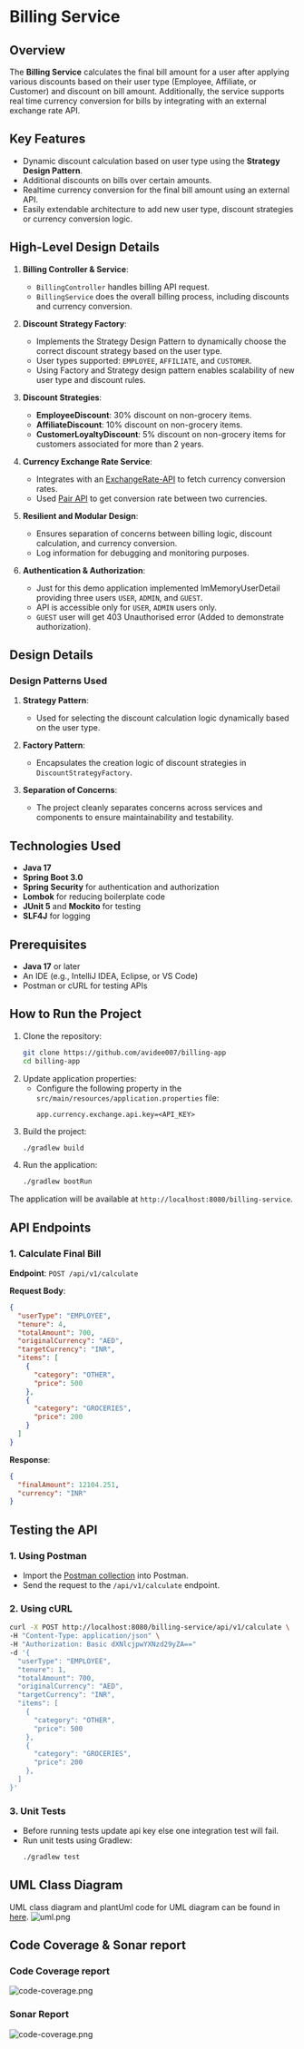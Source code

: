 # Billing Service

## Overview

The **Billing Service** calculates the final bill amount for a user after applying various discounts based on their user
type (Employee, Affiliate, or Customer) and discount on bill amount. Additionally, the service supports real time
currency conversion for bills by integrating with an external exchange rate API.

## Key Features

- Dynamic discount calculation based on user type using the **Strategy Design Pattern**.
- Additional discounts on bills over certain amounts.
- Realtime currency conversion for the final bill amount using an external API.
- Easily extendable architecture to add new user type, discount strategies or currency conversion logic.

## High-Level Design Details

1. **Billing Controller & Service**:
    - `BillingController` handles billing API request.
    - `BillingService` does the overall billing process, including discounts and currency conversion.

2. **Discount Strategy Factory**:
    - Implements the Strategy Design Pattern to dynamically choose the correct discount strategy based on the user type.
    - User types supported: `EMPLOYEE`, `AFFILIATE`, and `CUSTOMER`.
    - Using Factory and Strategy design pattern enables scalability of new user type and discount rules.

3. **Discount Strategies**:
    - **EmployeeDiscount**: 30% discount on non-grocery items.
    - **AffiliateDiscount**: 10% discount on non-grocery items.
    - **CustomerLoyaltyDiscount**: 5% discount on non-grocery items for customers associated for more than 2 years.

4. **Currency Exchange Rate Service**:
    - Integrates with an [ExchangeRate-API](https://www.exchangerate-api.com/) to fetch currency conversion rates.
    - Used [Pair API](https://www.exchangerate-api.com/docs/pair-conversion-requests) to get conversion rate between two
      currencies.

5. **Resilient and Modular Design**:
    - Ensures separation of concerns between billing logic, discount calculation, and currency conversion.
    - Log information for debugging and monitoring purposes.

6. **Authentication & Authorization**:
    - Just for this demo application implemented ImMemoryUserDetail providing three users `USER`, `ADMIN`, and `GUEST`.
    - API is accessible only for `USER`, `ADMIN` users only.
    - `GUEST` user will get 403 Unauthorised error (Added to demonstrate authorization).

## Design Details

### Design Patterns Used

1. **Strategy Pattern**:
    - Used for selecting the discount calculation logic dynamically based on the user type.

2. **Factory Pattern**:
    - Encapsulates the creation logic of discount strategies in `DiscountStrategyFactory`.

3. **Separation of Concerns**:
    - The project cleanly separates concerns across services and components to ensure maintainability and testability.

## Technologies Used

- **Java 17**
- **Spring Boot 3.0**
- **Spring Security** for authentication and authorization
- **Lombok** for reducing boilerplate code
- **JUnit 5** and **Mockito** for testing
- **SLF4J** for logging

## Prerequisites

- **Java 17** or later
- An IDE (e.g., IntelliJ IDEA, Eclipse, or VS Code)
- Postman or cURL for testing APIs

## How to Run the Project

1. Clone the repository:
   ```bash
   git clone https://github.com/avidee007/billing-app
   cd billing-app
   ```
2. Update application properties:
    - Configure the following property in the `src/main/resources/application.properties` file:
      ```properties
      app.currency.exchange.api.key=<API_KEY>
      ```
3. Build the project:
   ```bash
   ./gradlew build
   ```
4. Run the application:
   ```bash
   ./gradlew bootRun
   ```

The application will be available at `http://localhost:8080/billing-service`.

## API Endpoints

### 1. Calculate Final Bill

**Endpoint**: `POST /api/v1/calculate`

**Request Body**:

```json
{
  "userType": "EMPLOYEE",
  "tenure": 4,
  "totalAmount": 700,
  "originalCurrency": "AED",
  "targetCurrency": "INR",
  "items": [
    {
      "category": "OTHER",
      "price": 500
    },
    {
      "category": "GROCERIES",
      "price": 200
    }
  ]
}
```

**Response**:

```json
{
  "finalAmount": 12104.251,
  "currency": "INR"
}
```

## Testing the API

### 1. Using Postman

- Import the [Postman collection](postman/BillingServiceAPI.postman_collection.json) into Postman.
- Send the request to the `/api/v1/calculate` endpoint.

### 2. Using cURL

```bash
curl -X POST http://localhost:8080/billing-service/api/v1/calculate \
-H "Content-Type: application/json" \
-H "Authorization: Basic dXNlcjpwYXNzd29yZA=="
-d '{
  "userType": "EMPLOYEE",
  "tenure": 1,
  "totalAmount": 700,
  "originalCurrency": "AED",
  "targetCurrency": "INR",
  "items": [
    {
      "category": "OTHER",
      "price": 500
    },
    {
      "category": "GROCERIES",
      "price": 200
    },
  ]
}'
```

### 3. Unit Tests

- Before running tests update api key else one integration test will fail.
- Run unit tests using Gradlew:
  ```bash
  ./gradlew test
  ```

## UML Class Diagram

UML class diagram and plantUml code for UML diagram can be found in [here](uml).
![uml.png](uml/UMLClassDiagram.png)

## Code Coverage & Sonar report

### Code Coverage report

![code-coverage.png](images/code.png)

### Sonar Report

![code-coverage.png](images/sonar.png)
  

